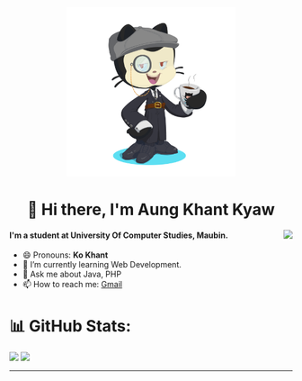 <div align="center">
  <img src="./github_avatar.png" width="300"/>
<h1>👋 Hi there, I'm Aung Khant Kyaw </h1>
</div>

<a>
  <img src="https://github-readme-stats.vercel.app/api?username=aung-khantkyaw" align="right" />
</a>

#### I'm a student at University Of Computer Studies, Maubin.
- 😄 Pronouns: **Ko Khant**
- 🌱 I’m currently learning Web Development. 
- 💬 Ask me about Java, PHP 
- 📫 How to reach me: [Gmail](aungkhantkyaw.tech@gmail.com)

# 📊 GitHub Stats:
![](https://github-readme-stats.vercel.app/api/top-langs/?username=aung-khantkyaw&card_width=1000)
![](https://github-readme-streak-stats.herokuapp.com/?user=aung-khantkyaw&card_width=1000)

---
